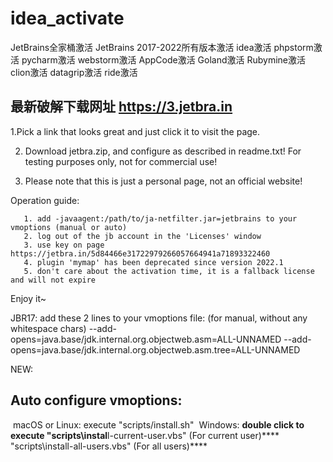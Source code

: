 # idea_activate

JetBrains全家桶激活 JetBrains 2017-2022所有版本激活 idea激活  phpstorm激活 pycharm激活 webstorm激活 AppCode激活 Goland激活 Rubymine激活 clion激活 datagrip激活 ride激活

## 最新破解下载网址 https://3.jetbra.in

1.Pick a link that looks great and just click it to visit the page.

2. Download jetbra.zip, and configure as described in readme.txt! For testing purposes only, not for commercial use!

3. Please note that this is just a personal page, not an official website!

Operation guide: 

       1. add -javaagent:/path/to/ja-netfilter.jar=jetbrains to your vmoptions (manual or auto)
       2. log out of the jb account in the 'Licenses' window
       3. use key on page https://jetbra.in/5d84466e31722979266057664941a71893322460
       4. plugin 'mymap' has been deprecated since version 2022.1
       5. don't care about the activation time, it is a fallback license and will not expire

Enjoy it~

JBR17:
    add these 2 lines to your vmoptions file: (for manual, without any whitespace chars)
    --add-opens=java.base/jdk.internal.org.objectweb.asm=ALL-UNNAMED
    --add-opens=java.base/jdk.internal.org.objectweb.asm.tree=ALL-UNNAMED

NEW: 

##     Auto configure vmoptions:

​        macOS or Linux: execute "scripts/install.sh"
​        Windows: **double click to execute "scripts\instal**l-current-user.vbs" (For current user)****
​                                         "scripts\install-all-users.vbs" (For all users)****
